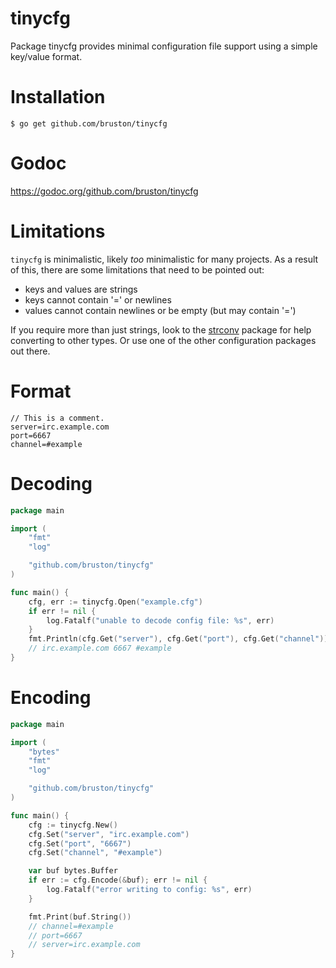 tinycfg
=======

Package tinycfg provides minimal configuration file support using a simple key/value format.

# Installation

```
$ go get github.com/bruston/tinycfg
```

# Godoc

https://godoc.org/github.com/bruston/tinycfg

# Limitations

`tinycfg` is minimalistic, likely *too* minimalistic for many projects. As a result of this, there are some limitations that need to be pointed out:

- keys and values are strings
- keys cannot contain '=' or newlines
- values cannot contain newlines or be empty (but may contain '=')

If you require more than just strings, look to the [strconv](http://golang.org/pkg/strconv/) package for help converting to other types. Or use one of the other configuration packages out there.

# Format

```
// This is a comment.
server=irc.example.com
port=6667
channel=#example
```

# Decoding

```go
package main

import (
	"fmt"
	"log"

	"github.com/bruston/tinycfg"
)

func main() {
	cfg, err := tinycfg.Open("example.cfg")
	if err != nil {
		log.Fatalf("unable to decode config file: %s", err)
	}
	fmt.Println(cfg.Get("server"), cfg.Get("port"), cfg.Get("channel"))
	// irc.example.com 6667 #example
}
```

# Encoding

```go
package main

import (
	"bytes"
	"fmt"
	"log"

	"github.com/bruston/tinycfg"
)

func main() {
	cfg := tinycfg.New()
	cfg.Set("server", "irc.example.com")
	cfg.Set("port", "6667")
	cfg.Set("channel", "#example")

	var buf bytes.Buffer
	if err := cfg.Encode(&buf); err != nil {
		log.Fatalf("error writing to config: %s", err)
	}

	fmt.Print(buf.String())
	// channel=#example
	// port=6667
	// server=irc.example.com
}
```
